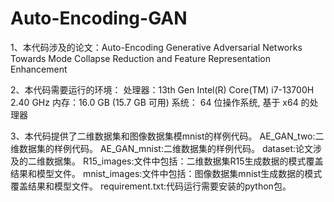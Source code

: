 # Auto-Encoding-GAN

1、本代码涉及的论文：Auto-Encoding Generative Adversarial Networks Towards Mode Collapse Reduction and Feature Representation Enhancement

2、本代码需要运行的环境：
处理器：13th Gen Intel(R) Core(TM) i7-13700H   2.40 GHz
内存：16.0 GB (15.7 GB 可用)
系统：	64 位操作系统, 基于 x64 的处理器

3、本代码提供了二维数据集和图像数据集模mnist的样例代码。
AE_GAN_two:二维数据集的样例代码。
AE_GAN_mnist:二维数据集的样例代码。
dataset:论文涉及的二维数据集。
R15_images:文件中包括：二维数据集R15生成数据的模式覆盖结果和模型文件。
mnist_images:文件中包括：图像数据集mnist生成数据的模式覆盖结果和模型文件。
requirement.txt:代码运行需要安装的python包。


